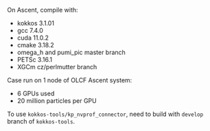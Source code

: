 On Ascent, compile with:
 - kokkos 3.1.01
 - gcc 7.4.0
 - cuda 11.0.2
 - cmake 3.18.2
 - omega_h and pumi_pic master branch
 - PETSc 3.16.1
 - XGCm cz/perlmutter branch

Case run on 1 node of OLCF Ascent system:
 - 6 GPUs used
 - 20 million particles per GPU

To use `kokkos-tools/kp_nvprof_connector`, need to build with `develop` branch of `kokkos-tools`.
